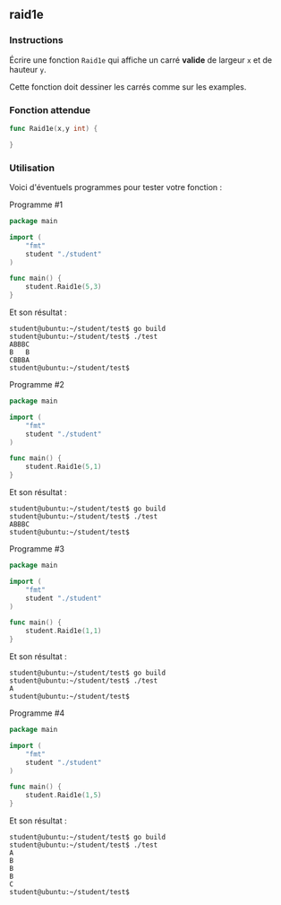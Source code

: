 ## raid1e

### Instructions

Écrire une fonction `Raid1e` qui affiche un carré **valide** de largeur `x` et de hauteur `y`.

Cette fonction doit dessiner les carrés comme sur les examples.

### Fonction attendue

```go
func Raid1e(x,y int) {

}
```

### Utilisation

Voici d'éventuels programmes pour tester votre fonction :

Programme #1

```go
package main

import (
	"fmt"
	student "./student"
)

func main() {
	student.Raid1e(5,3)
}
```

Et son résultat :

```console
student@ubuntu:~/student/test$ go build
student@ubuntu:~/student/test$ ./test
ABBBC
B   B
CBBBA
student@ubuntu:~/student/test$
```

Programme #2

```go
package main

import (
	"fmt"
	student "./student"
)

func main() {
	student.Raid1e(5,1)
}
```

Et son résultat :

```console
student@ubuntu:~/student/test$ go build
student@ubuntu:~/student/test$ ./test
ABBBC
student@ubuntu:~/student/test$
```

Programme #3

```go
package main

import (
	"fmt"
	student "./student"
)

func main() {
	student.Raid1e(1,1)
}
```

Et son résultat :

```console
student@ubuntu:~/student/test$ go build
student@ubuntu:~/student/test$ ./test
A
student@ubuntu:~/student/test$
```

Programme #4

```go
package main

import (
	"fmt"
	student "./student"
)

func main() {
	student.Raid1e(1,5)
}
```

Et son résultat :

```console
student@ubuntu:~/student/test$ go build
student@ubuntu:~/student/test$ ./test
A
B
B
B
C
student@ubuntu:~/student/test$
```
